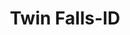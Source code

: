 ---
title: Twin Falls-ID
slug: twin-falls-id
f_state:
- cms/state/idaho.md
f_locations:
- cms/payday-loan/aaa-quick-cash-limited-751.md
- cms/payday-loan/aaa-quick-cash-ltd-752.md
- cms/payday-loan/check-go-10050.md
- cms/payday-loan/check-into-cash-12763.md
- cms/payday-loan/check-into-cash-12764.md
- cms/payday-loan/check-point-13987.md
- cms/payday-loan/chek-pointe-14905.md
- cms/payday-loan/crist-sons-tree-service-15506.md
- cms/payday-loan/moneytree-21970.md
- cms/payday-loan/moneytree-inc-22015.md
- cms/payday-loan/quik-cash-25501.md
- cms/payday-loan/quik-cash-25502.md
- cms/payday-loan/rent-a-center-25962.md
- cms/payday-loan/speedy-loans-26841.md
- cms/payday-loan/speedy-loans-26842.md
- cms/payday-loan/speedy-loans-26843.md
- cms/payday-loan/veri-check-28551.md
updated-on: '2024-05-30T13:41:28.615Z'
created-on: '2024-05-30T13:41:28.615Z'
published-on: '2024-05-30T13:54:32.469Z'
f_city: Twin Falls
layout: '[city].html'
tags: city
---